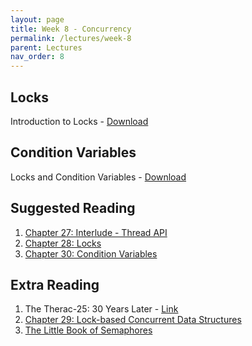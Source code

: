 ```yaml
---
layout: page
title: Week 8 - Concurrency
permalink: /lectures/week-8
parent: Lectures
nav_order: 8
---
```


## Locks

Introduction to Locks - [Download](https://karthikv1392.github.io/cs3301_osn/slides/OSN_L15.pdf)

## Condition Variables

Locks and Condition Variables - [Download](https://karthikv1392.github.io/cs3301_osn/slides/OSN_L16.pdf)

## Suggested Reading

1. [Chapter 27: Interlude - Thread API](https://pages.cs.wisc.edu/~remzi/OSTEP/threads-api.pdf)
2. [Chapter 28: Locks](https://pages.cs.wisc.edu/~remzi/OSTEP/threads-locks.pdf)
3. [Chapter 30: Condition Variables](https://pages.cs.wisc.edu/~remzi/OSTEP/threads-cv.pdf)

## Extra Reading

1. The Therac-25: 30 Years Later  - [Link](https://www.computer.org/csdl/magazine/co/2017/11/mco2017110008/13rRUxAStVR)
2. [Chapter 29: Lock-based Concurrent Data Structures](https://pages.cs.wisc.edu/~remzi/OSTEP/threads-locks-usage.pdf)
3. [The Little Book of Semaphores](https://greenteapress.com/semaphores/LittleBookOfSemaphores.pdf)